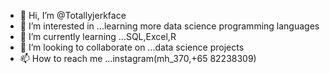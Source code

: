 - 👋 Hi, I’m @Totallyjerkface
- 👀 I’m interested in ...learning more data science programming languages
- 🌱 I’m currently learning ...SQL,Excel,R
- 💞️ I’m looking to collaborate on ...data science projects
- 📫 How to reach me ...instagram(mh_370,+65 82238309)

<!---
Totallyjerkface/Totallyjerkface is a ✨ special ✨ repository because its `README.md` (this file) appears on your GitHub profile.
You can click the Preview link to take a look at your changes.
--->
